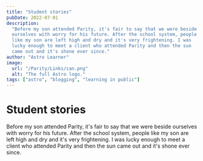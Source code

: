 ```yaml
---
title: "Student stories"
pubDate: 2022-07-01
description:
  "Before my son attended Parity, it's fair to say that we were beside
  ourselves with worry for his future. After the school system, people
  like my son are left high and dry and it's very frightening. I was
  lucky enough to meet a client who attended Parity and then the sun
  came out and it's shone ever since."
author: "Astro Learner"
image:
  url: "/Parity/Links/can.png"
  alt: "The full Astro logo."
tags: ["astro", "blogging", "learning in public"]
---
```


# Student stories

Before my son attended Parity, it's fair to say that we were beside
ourselves with worry for his future. After the school system, people
like my son are left high and dry and it's very frightening. I was
lucky enough to meet a client who attended Parity and then the sun
came out and it's shone ever since.
